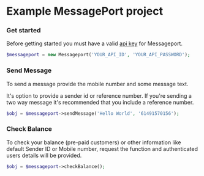 # Example MessagePort project

### Get started

Before getting started you must have a valid [api key](https://messageport.com.au/apis/) for Messageport.

```php
$messageport = new Messageport('YOUR_API_ID', 'YOUR_API_PASSWORD');
```

### Send Message

To send a message provide the mobile number and some message text.

It's option to provide a sender id or reference number. If you're sending a two way message it's recommended that you include a reference number.

```php
$obj = $messageport->sendMessage('Hello World', '61491570156'); 
```

### Check Balance

To check your balance (pre-paid customers) or other information like default Sender ID or Mobile number, request the function and authenticated users details will be provided.

```php
$obj = $messageport->checkBalance();
```